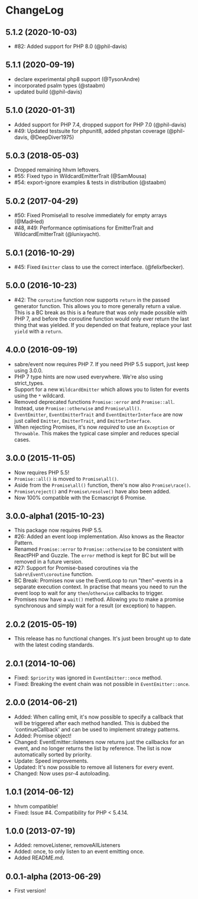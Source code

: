 ChangeLog
=========

5.1.2 (2020-10-03)
------------------

* #82: Added support for PHP 8.0 (@phil-davis)

5.1.1 (2020-09-19)
------------------

* declare experimental php8 support (@TysonAndre)
* incorporated psalm types (@staabm)
* updated build (@phil-davis)

5.1.0 (2020-01-31)
------------------

* Added support for PHP 7.4, dropped support for PHP 7.0 (@phil-davis)
* #49: Updated testsuite for phpunit8, added phpstan coverage (@phil-davis, @DeepDiver1975)

5.0.3 (2018-05-03)
------------------

* Dropped remaining hhvm leftovers.
* #55: Fixed typo in WildcardEmitterTrait (@SamMousa)
* #54: export-ignore examples & tests in distribution (@staabm)

5.0.2 (2017-04-29)
------------------

* #50: Fixed Promise\all to resolve immediately for empty arrays (@MadHed)
* #48, #49: Performance optimisations for EmitterTrait and WildcardEmitterTrait (@lunixyacht).

5.0.1 (2016-10-29)
------------------

* #45: Fixed `Emitter` class to use the correct interface. (@felixfbecker).


5.0.0 (2016-10-23)
------------------

* #42: The `coroutine` function now supports `return` in the passed generator
  function. This allows you to more generally return a value. This is a BC
  break as this is a feature that was only made possible with PHP 7, and
  before the coroutine function would only ever return the last thing that
  was yielded. If you depended on that feature, replace your last `yield` with
  a `return`.


4.0.0 (2016-09-19)
------------------

* sabre/event now requires PHP 7. If you need PHP 5.5 support, just keep
  using 3.0.0.
* PHP 7 type hints are now used everywhere. We're also using strict_types.
* Support for a new `WildcardEmitter` which allows you to listen for events
  using the `*` wildcard.
* Removed deprecated functions `Promise::error` and `Promise::all`. Instead,
  use `Promise::otherwise` and `Promise\all()`.
* `EventEmitter`, `EventEmitterTrait` and `EventEmitterInterface` are now just
  called `Emitter`, `EmitterTrait`, and `EmitterInterface`.
* When rejecting Promises, it's now _required_ to use an `Exception` or
  `Throwable`. This makes the typical case simpler and reduces special cases.

3.0.0 (2015-11-05)
------------------

* Now requires PHP 5.5!
* `Promise::all()` is moved to `Promise\all()`.
* Aside from the `Promise\all()` function, there's now also `Promise\race()`.
* `Promise\reject()` and `Promise\resolve()` have also been added.
* Now 100% compatible with the Ecmascript 6 Promise.


3.0.0-alpha1 (2015-10-23)
-------------------------

* This package now requires PHP 5.5.
* #26: Added an event loop implementation. Also knows as the Reactor Pattern.
* Renamed `Promise::error` to `Promise::otherwise` to be consistent with
  ReactPHP and Guzzle. The `error` method is kept for BC but will be removed
  in a future version.
* #27: Support for Promise-based coroutines via the `Sabre\Event\coroutine`
  function.
* BC Break: Promises now use the EventLoop to run "then"-events in a separate
  execution context. In practise that means you need to run the event loop to
  wait for any `then`/`otherwise` callbacks to trigger.
* Promises now have a `wait()` method. Allowing you to make a promise
  synchronous and simply wait for a result (or exception) to happen.


2.0.2 (2015-05-19)
------------------

* This release has no functional changes. It's just been brought up to date
  with the latest coding standards.


2.0.1 (2014-10-06)
------------------

* Fixed: `$priority` was ignored in `EventEmitter::once` method.
* Fixed: Breaking the event chain was not possible in `EventEmitter::once`.


2.0.0 (2014-06-21)
------------------

* Added: When calling emit, it's now possible to specify a callback that will be
  triggered after each method handled. This is dubbed the 'continueCallback' and
  can be used to implement strategy patterns.
* Added: Promise object!
* Changed: EventEmitter::listeners now returns just the callbacks for an event,
  and no longer returns the list by reference. The list is now automatically
  sorted by priority.
* Update: Speed improvements.
* Updated: It's now possible to remove all listeners for every event.
* Changed: Now uses psr-4 autoloading.


1.0.1 (2014-06-12)
------------------

* hhvm compatible!
* Fixed: Issue #4. Compatibility for PHP < 5.4.14.


1.0.0 (2013-07-19)
------------------

* Added: removeListener, removeAllListeners
* Added: once, to only listen to an event emitting once.
* Added README.md.


0.0.1-alpha (2013-06-29)
------------------------

* First version!
